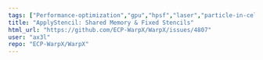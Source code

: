 ```yaml
---
tags: ["Performance-optimization","gpu","hpsf","laser","particle-in-cell","physics","pic","plasma","research","simulation"]
title: "ApplyStencil: Shared Memory & Fixed Stencils"
html_url: "https://github.com/ECP-WarpX/WarpX/issues/4807"
user: "ax3l"
repo: "ECP-WarpX/WarpX"
---
```


